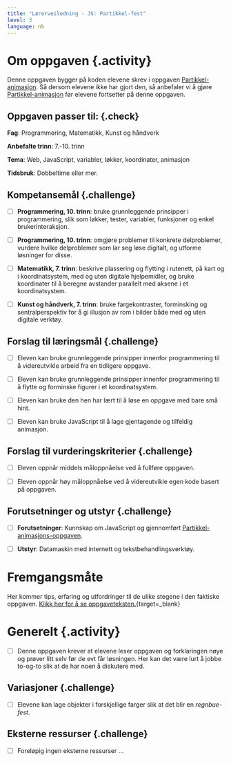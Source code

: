 ```yaml
---
title: "Lærerveiledning - JS: Partikkel-fest"
level: 3
language: nb
---
```


# Om oppgaven {.activity}
Denne oppgaven bygger på koden elevene skrev i oppgaven [Partikkel-animasjon](../partikkel_animasjon/partikkel_animasjon.html). Så dersom elevene ikke har gjort den, så anbefaler vi å gjøre [Partikkel-animasjon](../partikkel_animasjon/partikkel_animasjon.html) før elevene fortsetter på denne oppgaven.


## Oppgaven passer til: {.check}
 __Fag__: Programmering, Matematikk, Kunst og håndverk

__Anbefalte trinn__: 7.-10. trinn

__Tema__: Web, JavaScript, variabler, løkker, koordinater, animasjon

__Tidsbruk__: Dobbeltime eller mer.


## Kompetansemål {.challenge}

- [ ]  __Programmering, 10. trinn__: bruke grunnleggende prinsipper i programmering, slik som løkker, tester, variabler, funksjoner og enkel brukerinteraksjon.

- [ ]  __Programmering, 10. trinn__: omgjøre problemer til konkrete delproblemer, vurdere hvilke delproblemer som lar seg løse digitalt, og utforme løsninger for disse.

- [ ] __Matematikk, 7. trinn__: beskrive plassering og flytting i rutenett, på kart og i koordinatsystem, med og uten digitale hjelpemidler, og bruke koordinater til å beregne avstander parallelt med aksene i et koordinatsystem.

- [ ] __Kunst og håndverk, 7. trinn__: bruke fargekontraster, forminsking og sentralperspektiv for å gi illusjon av rom i bilder både med og uten digitale verktøy.


## Forslag til læringsmål {.challenge}

- [ ] Eleven kan bruke grunnleggende prinsipper innenfor programmering til å videreutvikle arbeid fra en tidligere oppgave.
- [ ] Eleven kan bruke grunnleggende prinsipper innenfor programmering til å flytte og forminske figurer i et koordinatsystem.
- [ ] Eleven kan bruke den hen har lært til å løse en oppgave med bare små hint.
- [ ] Eleven kan bruke JavaScript til å lage gjentagende og tilfeldig animasjon.


## Forslag til vurderingskriterier {.challenge}

- [ ] Eleven oppnår middels måloppnåelse ved å fullføre oppgaven.
- [ ] Eleven oppnår høy måloppnåelse ved å videreutvikle egen kode basert på oppgaven.


## Forutsetninger og utstyr {.challenge}
- [ ]  __Forutsetninger__: Kunnskap om JavaScript og gjennomført [Partikkel-animasjons-oppgaven](../partikkel_animasjon/partikkel_animasjon.html).

- [ ]  __Utstyr__: Datamaskin med internett og tekstbehandlingsverktøy.


# Fremgangsmåte
Her kommer tips, erfaring og utfordringer til de ulike stegene i den faktiske oppgaven. [Klikk her for å se oppgaveteksten.](../partikkel_2/partikkel_2.html){target=_blank}

# Generelt {.activity}
- [ ] Denne oppgaven krever at elevene leser oppgaven og forklaringen nøye og prøver litt selv før de evt får løsningen. Her kan det være lurt å jobbe to-og-to slik at de har noen å diskutere med.

## Variasjoner {.challenge}
- [ ]  Elevene kan lage objekter i forskjellige farger slik at det blir en _regnbue-fest_.

## Eksterne ressurser {.challenge}
- [ ] Foreløpig ingen eksterne ressurser ...
